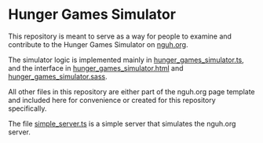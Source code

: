 # Hunger Games Simulator

This repository is meant to serve as a way for people to examine and
contribute to the Hunger Games Simulator on 
[nguh.org](www.nguh.org/tools/hunger_games_simulator).

The simulator logic is implemented mainly in 
[hunger_games_simulator.ts](./hunger_games_simulator.ts),
and the interface in 
[hunger_games_simulator.html](./hunger_games_simulator.html)
and [hunger_games_simulator.sass](./css/hunger_games_simulator.sass).

All other files in this repository are either part of the nguh.org page
template and included here for convenience or created for this repository 
specifically.

The file [simple_server.ts](simple_server.ts) is a simple server that
simulates the nguh.org server.
